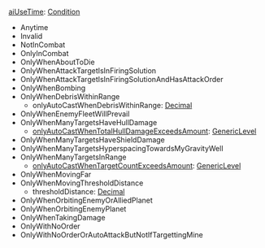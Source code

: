 
[aiUseTime](VanillaaiUseTime.md): [Condition](Condition.md)
  * Anytime
  * Invalid
  * NotInCombat
  * OnlyInCombat
  * OnlyWhenAboutToDie
  * OnlyWhenAttackTargetIsInFiringSolution
  * OnlyWhenAttackTargetIsInFiringSolutionAndHasAttackOrder
  * OnlyWhenBombing
  * OnlyWhenDebrisWithinRange
    * onlyAutoCastWhenDebrisWithinRange: [Decimal](Decimal.md)
  * OnlyWhenEnemyFleetWillPrevail
  * OnlyWhenManyTargetsHaveHullDamage
    * [onlyAutoCastWhenTotalHullDamageExceedsAmount](VanillaGenericLevel.md): [GenericLevel](GenericLevel.md)
  * OnlyWhenManyTargetsHaveShieldDamage
  * OnlyWhenManyTargetsHyperspacingTowardsMyGravityWell
  * OnlyWhenManyTargetsInRange
    * [onlyAutoCastWhenTargetCountExceedsAmount](VanillaGenericLevel.md): [GenericLevel](GenericLevel.md)
  * OnlyWhenMovingFar
  * OnlyWhenMovingThresholdDistance
    * thresholdDistance: [Decimal](Decimal.md)
  * OnlyWhenOrbitingEnemyOrAlliedPlanet
  * OnlyWhenOrbitingEnemyPlanet
  * OnlyWhenTakingDamage
  * OnlyWithNoOrder
  * OnlyWithNoOrderOrAutoAttackButNotIfTargettingMine
